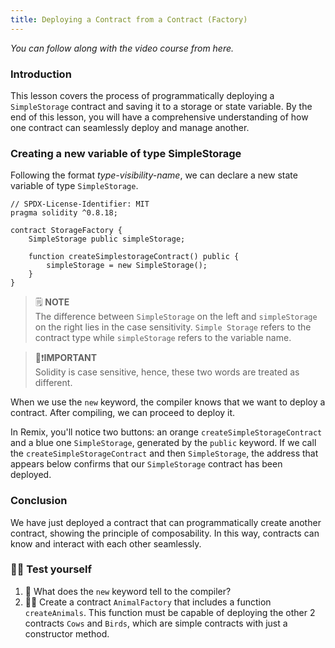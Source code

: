 ```yaml
---
title: Deploying a Contract from a Contract (Factory)
---
```



_You can follow along with the video course from here._

<a name="top"></a>
### Introduction
This lesson covers the process of programmatically deploying a `SimpleStorage` contract and saving it to a storage or state variable. By the end of this lesson, you will have a comprehensive understanding of how one contract can seamlessly deploy and manage another.

### Creating a new variable of type SimpleStorage

Following the format *type-visibility-name*, we can declare a new state variable of type `SimpleStorage`.

```solidity
// SPDX-License-Identifier: MIT
pragma solidity ^0.8.18;

contract StorageFactory {
    SimpleStorage public simpleStorage;

    function createSimplestorageContract() public {
        simpleStorage = new SimpleStorage();
    }
}
```
> 🗒️ **NOTE** <br>
The difference between `SimpleStorage` on the left and `simpleStorage` on the right lies in the case sensitivity. `Simple Storage` refers to the contract type while `simpleStorage` refers to the variable name.

> 👀❗**IMPORTANT** <br>
Solidity is case sensitive, hence, these two words are treated as different.

When we use the `new` keyword, the compiler knows that we want to deploy a contract. After compiling, we can proceed to deploy it.

In Remix, you'll notice two buttons: an orange `createSimpleStorageContract` and a blue one `SimpleStorage`, generated by the `public` keyword. If we call the `createSimpleStorageContract` and then `SimpleStorage`, the address that appears below confirms that our `SimpleStorage` contract has been deployed.

### Conclusion
We have just deployed a contract that can programmatically create another contract, showing the principle of composability. In this way, contracts can know and interact with each other seamlessly.

### 🧑‍💻 Test yourself
1. 📕 What does the `new` keyword tell to the compiler?
2. 🧑‍💻 Create a contract `AnimalFactory` that includes a function `createAnimals`. This function must be capable of deploying the other 2 contracts `Cows` and `Birds`, which are simple contracts with just a constructor method.

